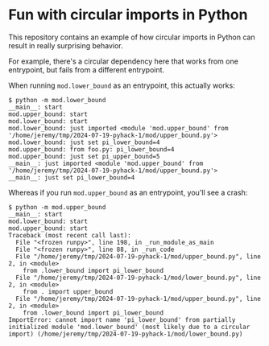 # Fun with circular imports in Python

This repository contains an example of how circular imports in Python can
result in really surprising behavior.

For example, there's a circular dependency here that works from one entrypoint,
but fails from a different entrypoint.

When running `mod.lower_bound` as an entrypoint, this actually works:

    $ python -m mod.lower_bound
    __main__: start
    mod.upper_bound: start
    mod.lower_bound: start
    mod.lower_bound: just imported <module 'mod.upper_bound' from '/home/jeremy/tmp/2024-07-19-pyhack-1/mod/upper_bound.py'>
    mod.lower_bound: just set pi_lower_bound=4
    mod.upper_bound: from foo.py: pi_lower_bound=4
    mod.upper_bound: just set pi_upper_bound=5
    __main__: just imported <module 'mod.upper_bound' from '/home/jeremy/tmp/2024-07-19-pyhack-1/mod/upper_bound.py'>
    __main__: just set pi_lower_bound=4

Whereas if you run `mod.upper_bound` as an entrypoint, you'll see a crash:

    $ python -m mod.upper_bound
    __main__: start
    mod.lower_bound: start
    mod.upper_bound: start
    Traceback (most recent call last):
      File "<frozen runpy>", line 198, in _run_module_as_main
      File "<frozen runpy>", line 88, in _run_code
      File "/home/jeremy/tmp/2024-07-19-pyhack-1/mod/upper_bound.py", line 2, in <module>
        from .lower_bound import pi_lower_bound
      File "/home/jeremy/tmp/2024-07-19-pyhack-1/mod/lower_bound.py", line 2, in <module>
        from . import upper_bound
      File "/home/jeremy/tmp/2024-07-19-pyhack-1/mod/upper_bound.py", line 2, in <module>
        from .lower_bound import pi_lower_bound
    ImportError: cannot import name 'pi_lower_bound' from partially initialized module 'mod.lower_bound' (most likely due to a circular import) (/home/jeremy/tmp/2024-07-19-pyhack-1/mod/lower_bound.py)
